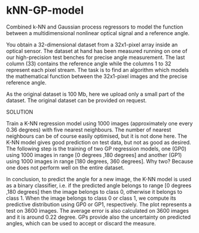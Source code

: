 # kNN-GP-model

Combined k-NN and Gaussian process regressors to model the function between a multidimensional nonlinear optical signal and a reference angle.

You obtain a 32-dimensional dataset from a 32x1-pixel array inside an optical sensor. The dataset at hand has been measured running on one of our high-precision test benches for precise angle measurement. The last column (33) contains the reference angle while the columns 1 to 32 represent each pixel stream. The task is to find an algorithm which models the mathematical function between the 32x1-pixel images and the precise reference angle.

As the original dataset is 100 Mb, here we upload only a small part of the dataset. The original dataset can be provided on request.

SOLUTION

Train a K-NN regression model using 1000 images (approximately one every 0.36 degrees) with five nearest neighbours. The number of nearest neighbours can be of course easily optimised, but it is not done here. The K-NN model gives good prediction on test data, but not as good as desired. The following step is the training of two GP regression models, one (GP0) using 1000 images in range [0 degrees ,180 degrees] and another (GP1) using 1000 images in range [180 degrees, 360 degrees]. Why two? Because one does not perform well on the entire dataset.

In conclusion, to predict the angle for a new image, the K-NN model is used as a binary classifier, i.e. if the predicted angle belongs to range [0 degrees ,180 degrees] then the image belongs to class 0, otherwise it belongs to class 1. When the image belongs to class 0 or class 1, we compute its predictive distribution using GP0 or GP1, respectively. The plot represents a test on 3600 images. The average error is also calculated on 3600 images and it is around 0.22 degree. GPs provide also the uncertainty on predicted angles, which can be used to accept or discard the measure.
